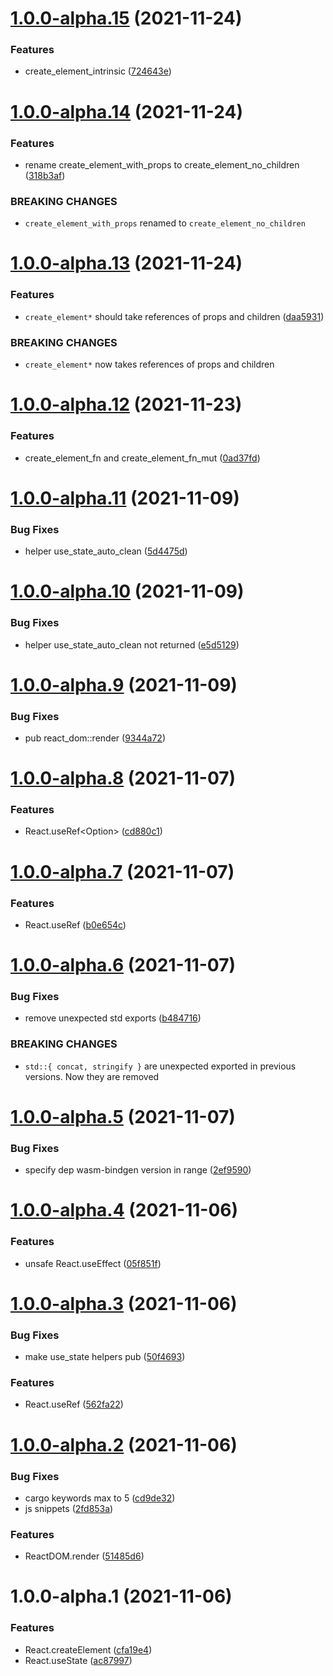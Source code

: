 # [1.0.0-alpha.15](https://github.com/frender-rs/react-sys/compare/v1.0.0-alpha.14...v1.0.0-alpha.15) (2021-11-24)


### Features

* create_element_intrinsic ([724643e](https://github.com/frender-rs/react-sys/commit/724643eb79c4bba5044088a13aeba72be1d6abb3))

# [1.0.0-alpha.14](https://github.com/frender-rs/react-sys/compare/v1.0.0-alpha.13...v1.0.0-alpha.14) (2021-11-24)


### Features

* rename create_element_with_props to create_element_no_children ([318b3af](https://github.com/frender-rs/react-sys/commit/318b3af89da592939b6f7bc18e97feb6f4371c8e))


### BREAKING CHANGES

* `create_element_with_props` renamed to `create_element_no_children`

# [1.0.0-alpha.13](https://github.com/frender-rs/react-sys/compare/v1.0.0-alpha.12...v1.0.0-alpha.13) (2021-11-24)


### Features

* `create_element*` should take references of props and children ([daa5931](https://github.com/frender-rs/react-sys/commit/daa59310bb7d5cd6b0006f8c6deb4b8742d5caf1))


### BREAKING CHANGES

* `create_element*` now takes references of props and children

# [1.0.0-alpha.12](https://github.com/frender-rs/react-sys/compare/v1.0.0-alpha.11...v1.0.0-alpha.12) (2021-11-23)


### Features

* create_element_fn and create_element_fn_mut ([0ad37fd](https://github.com/frender-rs/react-sys/commit/0ad37fd6d2b57a0fc0890da4803d0d8b2346073c))

# [1.0.0-alpha.11](https://github.com/frender-rs/react-sys/compare/v1.0.0-alpha.10...v1.0.0-alpha.11) (2021-11-09)


### Bug Fixes

* helper use_state_auto_clean ([5d4475d](https://github.com/frender-rs/react-sys/commit/5d4475df3420a9eccd04cd0c0b3c23d511594c86))

# [1.0.0-alpha.10](https://github.com/frender-rs/react-sys/compare/v1.0.0-alpha.9...v1.0.0-alpha.10) (2021-11-09)


### Bug Fixes

* helper use_state_auto_clean not returned ([e5d5129](https://github.com/frender-rs/react-sys/commit/e5d5129993fd4a401c99ffba6a82b7ed7e035b75))

# [1.0.0-alpha.9](https://github.com/frender-rs/react-sys/compare/v1.0.0-alpha.8...v1.0.0-alpha.9) (2021-11-09)


### Bug Fixes

* pub react_dom::render ([9344a72](https://github.com/frender-rs/react-sys/commit/9344a72c57353c0d62c2376b688b3838c3f6ca54))

# [1.0.0-alpha.8](https://github.com/frender-rs/react-sys/compare/v1.0.0-alpha.7...v1.0.0-alpha.8) (2021-11-07)


### Features

* React.useRef<Option<usize>> ([cd880c1](https://github.com/frender-rs/react-sys/commit/cd880c1ec9727f4cca189d31febb573bb8d72f05))

# [1.0.0-alpha.7](https://github.com/frender-rs/react-sys/compare/v1.0.0-alpha.6...v1.0.0-alpha.7) (2021-11-07)


### Features

* React.useRef<bool> ([b0e654c](https://github.com/frender-rs/react-sys/commit/b0e654c662beb774398cf4df95f046e815e3db08))

# [1.0.0-alpha.6](https://github.com/frender-rs/react-sys/compare/v1.0.0-alpha.5...v1.0.0-alpha.6) (2021-11-07)


### Bug Fixes

* remove unexpected std exports ([b484716](https://github.com/frender-rs/react-sys/commit/b484716246bb11cec473a6a0073d6301bab02c8d))


### BREAKING CHANGES

* `std::{ concat, stringify }` are unexpected exported in previous versions. Now they are removed

# [1.0.0-alpha.5](https://github.com/frender-rs/react-sys/compare/v1.0.0-alpha.4...v1.0.0-alpha.5) (2021-11-07)


### Bug Fixes

* specify dep wasm-bindgen version in range ([2ef9590](https://github.com/frender-rs/react-sys/commit/2ef9590a6123d232cd29e7c6e261a3f2d14df397))

# [1.0.0-alpha.4](https://github.com/frender-rs/react-sys/compare/v1.0.0-alpha.3...v1.0.0-alpha.4) (2021-11-06)


### Features

* unsafe React.useEffect ([05f851f](https://github.com/frender-rs/react-sys/commit/05f851faa72d58262971af6109ac60472eef0432))

# [1.0.0-alpha.3](https://github.com/frender-rs/react-sys/compare/v1.0.0-alpha.2...v1.0.0-alpha.3) (2021-11-06)


### Bug Fixes

* make use_state helpers pub ([50f4693](https://github.com/frender-rs/react-sys/commit/50f4693a08dd6bb3b028d66fb5d512c57677466d))


### Features

* React.useRef ([562fa22](https://github.com/frender-rs/react-sys/commit/562fa2250ebb67dfcc7ef7e3b91ced8abe3b2583))

# [1.0.0-alpha.2](https://github.com/frender-rs/react-sys/compare/v1.0.0-alpha.1...v1.0.0-alpha.2) (2021-11-06)


### Bug Fixes

* cargo keywords max to 5 ([cd9de32](https://github.com/frender-rs/react-sys/commit/cd9de32b83619574d123572145b151dc6baa9afa))
* js snippets ([2fd853a](https://github.com/frender-rs/react-sys/commit/2fd853a798635b3c20981b679284e76bcdf36155))


### Features

* ReactDOM.render ([51485d6](https://github.com/frender-rs/react-sys/commit/51485d6fb19aa5eb3326edc538439d81865d7c8b))

# 1.0.0-alpha.1 (2021-11-06)


### Features

* React.createElement ([cfa19e4](https://github.com/frender-rs/react-sys/commit/cfa19e49d9c7119fc00dfb87d53ebc98ec913145))
* React.useState ([ac87997](https://github.com/frender-rs/react-sys/commit/ac87997837bf8bb0bf97786625496aad86707ad2))
